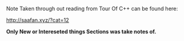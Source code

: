 Note Taken through out reading from Tour Of C++ can be found here:

http://saafan.xyz/?cat=12

**Only New or Intereseted things Sections was take notes of.**
